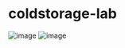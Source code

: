 # coldstorage-lab
![image](https://github.com/Nirain423/coldstorage-lab/assets/105265299/9fd7f899-cfb6-41be-b627-e3991d60100b)
![image](https://github.com/Nirain423/coldstorage-lab/assets/105265299/e0cffd5c-ad9c-4813-9a77-975f3857222a)
